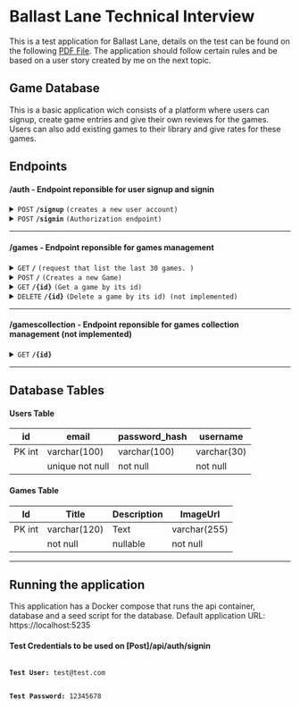 # Ballast Lane Technical Interview

This is a test application for Ballast Lane, details on the test can be found on the following [PDF File](https://github.com/gig10/ballast_lane/blob/main/Ballast%20Lane%20-%20Technical%20Interview%20Exercise%20V2.pdf). The application should follow certain rules and be based on a user story created by me on the next topic.

## Game Database

This is a basic application wich consists of a platform where users can signup, create game entries and give their own reviews for the games. Users can also add existing games to their library and give rates for these games.

## Endpoints

#### /auth</b> - Endpoint reponsible for user signup and signin

<details>
 <summary><code>POST</code> <code><b>/signup</b></code> <code>(creates a new user account)</code></summary>

##### Responses

> | http code | content-type       | response     |
> | --------- | ------------------ | ------------ |
> | `200`     | `application/json` | no content   |
> | `400`     | `application/json` | json content |

</details>
<details>
 <summary><code>POST</code> <code><b>/signin</b></code> <code>(Authorization endpoint)</code></summary>

##### Body Payload json

> | name     | type     | data type     | description               |
> | -------- | -------- | ------------- | ------------------------- |
> | email    | required | string (100)  | email to be used as login |
> | password | required | string (8-30) | user password             |

##### Responses

> | http code | content-type       | response                                 |
> | --------- | ------------------ | ---------------------------------------- |
> | `200`     | `application/json` | jwt token                                |
> | `400`     | `application/json` | `{"code":"400","message":"Bad Request"}` |
> | `401`     |                    | no content                               |

</details>

---

#### /games</b> - Endpoint reponsible for games management

<details>
 <summary><code>GET</code> <code><b>/</b></code> <code>(request that list the last 30 games. )</code></summary>

##### Responses

> | http code | content-type       | response     |
> | --------- | ------------------ | ------------ |
> | `200`     | `application/json` | json payload |
> | `401`     |                    | no content   |

</details>

<details>
 <summary><code>POST</code> <code><b>/</b></code> <code>(Creates a new Game)</code></summary>

##### Body Payload json

> | name        | type     | data type     | description          |
> | ----------- | -------- | ------------- | -------------------- |
> | title       | required | string (120)  | Game Title           |
> | description |          | string (1500) | Game Description     |
> | imageurl    | required | string (255)  | Game cover Image URL |

##### Responses

> | http code | content-type       | response          |
> | --------- | ------------------ | ----------------- |
> | `201`     | `application/json` | Game Json Payload |
> | `400`     |                    | no content        |
> | `401`     |                    | no content        |

</details>

<details>
 <summary><code>GET</code> <code><b>/{id}</b></code> <code>(Get a game by its id)</code></summary>

##### Responses

> | http code | content-type       | response          |
> | --------- | ------------------ | ----------------- |
> | `200`     | `application/json` | Game Json Payload |
> | `400`     |                    | no content        |
> | `401`     |                    | no content        |

</details>

<details>
 <summary><code>DELETE</code> <code><b>/{id}</b></code> <code>(Delete a game by its id) (not implemented)</code></summary>

##### Responses

> | http code | content-type | response   |
> | --------- | ------------ | ---------- |
> | `200`     |              | no content |
> | `400`     |              | no content |
> | `401`     |              | no content |

</details>

---

#### /gamescollection</b> - Endpoint reponsible for games collection management (not implemented)

 <details>
 <summary><code>GET</code> <code><b>/{id}</b></code> <code></code></summary>

</details>

---

## Database Tables

#### Users Table

| id     | email           | password_hash | username    |
| ------ | --------------- | ------------- | ----------- |
| PK int | varchar(100)    | varchar(100)  | varchar(30) |
|        | unique not null | not null      | not null    |

#### Games Table

| Id     | Title        | Description | ImageUrl     |
| ------ | ------------ | ----------- | ------------ |
| PK int | varchar(120) | Text        | varchar(255) |
|        | not null     | nullable    | not null     |

---

## Running the application

This application has a Docker compose that runs the api container, database and a seed script for the database.
Default application URL: https://localhost:5235

#### Test Credentials to be used on [Post]/api/auth/signin

<code>
<b>Test User: </b>test@test.com

<b>Test Password: </b>12345678
</code>
